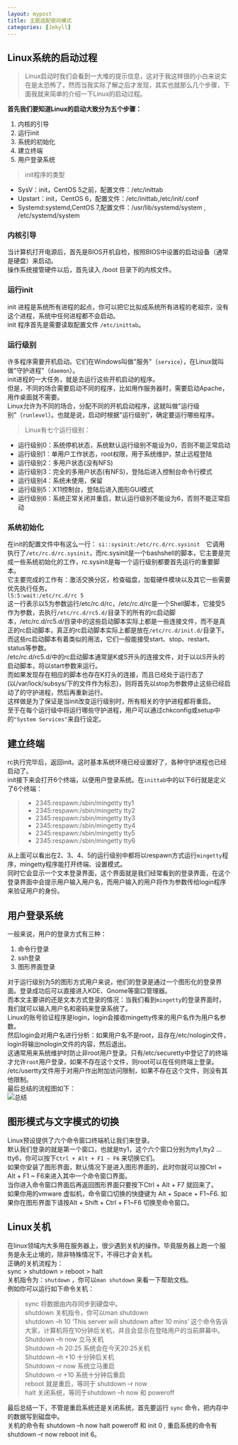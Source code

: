 ```yaml
---
layout: mypost
title: 主题适配夜间模式
categories: [Jekyll]
---
```


## Linux系统的启动过程

> Linux启动时我们会看到一大堆的提示信息，这对于我这样很的小白来说实在是太恐怖了，然而当我实际了解之后才发现，其实也就那么几个步骤，下面我就来简单的介绍一下Linux的启动过程。

**首先我们要知道Linux的启动大致分为五个步骤：**

1. 内核的引导
2. 运行init
3. 系统的初始化
4. 建立终端
5. 用户登录系统

> init程序的类型

* SysV：init，CentOS 5之前，配置文件：/etc/inittab
* Upstart：init，CentOS 6，配置文件：/etc/inittab,/etc/init/.conf
* Systemd:systemd,CentOS 7,配置文件：/usr/lib/systemd/system , /etc/systemd/system

### 内核引导

当计算机打开电源后，首先是BIOS开机自检，按照BIOS中设置的启动设备（通常是硬盘）来启动。  
操作系统接管硬件以后，首先读入 /boot 目录下的内核文件。

### 运行init

init 进程是系统所有进程的起点，你可以把它比拟成系统所有进程的老祖宗，没有这个进程，系统中任何进程都不会启动。  
init 程序首先是需要读取配置文件 `/etc/inittab`。

### 运行级别

许多程序需要开机启动。它们在Windows叫做"服务"（`service`），在Linux就叫做"守护进程"（`daemon`）。  
init进程的一大任务，就是去运行这些开机启动的程序。  
但是，不同的场合需要启动不同的程序，比如用作服务器时，需要启动Apache，用作桌面就不需要。  
Linux允许为不同的场合，分配不同的开机启动程序，这就叫做"运行级别"（`runlevel`）。也就是说，启动时根据"运行级别"，确定要运行哪些程序。

> Linux有七个运行级别：  

* 运行级别0：系统停机状态，系统默认运行级别不能设为0，否则不能正常启动  
* 运行级别1：单用户工作状态，root权限，用于系统维护，禁止远程登陆  
* 运行级别2：多用户状态(没有NFS)  
* 运行级别3：完全的多用户状态(有NFS)，登陆后进入控制台命令行模式  
* 运行级别4：系统未使用，保留  
* 运行级别5：X11控制台，登陆后进入图形GUI模式  
* 运行级别6：系统正常关闭并重启，默认运行级别不能设为6，否则不能正常启动  

### 系统初始化

在init的配置文件中有这么一行： `si::sysinit:/etc/rc.d/rc.sysinit`　它调用执行了`/etc/rc.d/rc.sysinit`，而rc.sysinit是一个bashshell的脚本，它主要是完成一些系统初始化的工作，rc.sysinit是每一个运行级别都要首先运行的重要脚本。  
它主要完成的工作有：激活交换分区，检查磁盘，加载硬件模块以及其它一些需要优先执行任务。  
``` l5:5:wait:/etc/rc.d/rc 5 ```  
这一行表示以5为参数运行/etc/rc.d/rc，/etc/rc.d/rc是一个Shell脚本，它接受5作为参数，去执行`/etc/rc.d/rc5.d/`目录下的所有的rc启动脚本，/etc/rc.d/rc5.d/目录中的这些启动脚本实际上都是一些连接文件，而不是真正的rc启动脚本，真正的rc启动脚本实际上都是放在`/etc/rc.d/init.d/`目录下。  
而这些rc启动脚本有着类似的用法，它们一般能接受start、stop、restart、status等参数。  
/etc/rc.d/rc5.d/中的rc启动脚本通常是K或S开头的连接文件，对于以以S开头的启动脚本，将以start参数来运行。  
而如果发现存在相应的脚本也存在K打头的连接，而且已经处于运行态了(以/var/lock/subsys/下的文件作为标志)，则将首先以stop为参数停止这些已经启动了的守护进程，然后再重新运行。  
这样做是为了保证是当init改变运行级别时，所有相关的守护进程都将重启。  
至于在每个运行级中将运行哪些守护进程，用户可以通过chkconfig或setup中的`"System Services"`来自行设定。  

## 建立终端

rc执行完毕后，返回init。这时基本系统环境已经设置好了，各种守护进程也已经启动了。  
init接下来会打开6个终端，以便用户登录系统。在`inittab`中的以下6行就是定义了6个终端：

> * 2345:respawn:/sbin/mingetty tty1  
> * 2345:respawn:/sbin/mingetty tty2  
> * 2345:respawn:/sbin/mingetty tty3  
> * 2345:respawn:/sbin/mingetty tty4  
> * 2345:respawn:/sbin/mingetty tty5  
> * 2345:respawn:/sbin/mingetty tty6

从上面可以看出在2、3、4、5的运行级别中都将以respawn方式运行`mingetty`程序，mingetty程序能打开终端、设置模式。  
同时它会显示一个文本登录界面，这个界面就是我们经常看到的登录界面，在这个登录界面中会提示用户输入用户名，而用户输入的用户将作为参数传给login程序来验证用户的身份。  

## 用户登录系统

一般来说，用户的登录方式有三种：

1. 命令行登录
2. ssh登录
3. 图形界面登录

对于运行级别为5的图形方式用户来说，他们的登录是通过一个图形化的登录界面。登录成功后可以直接进入KDE、Gnome等窗口管理器。  
而本文主要讲的还是文本方式登录的情况：当我们看到`mingetty`的登录界面时，我们就可以输入用户名和密码来登录系统了。  
Linux的账号验证程序是login，login会接收mingetty传来的用户名作为用户名参数。  
然后login会对用户名进行分析：如果用户名不是root，且存在/etc/nologin文件，login将输出nologin文件的内容，然后退出。  
这通常用来系统维护时防止非root用户登录。只有/etc/securetty中登记了的终端才允许`root`用户登录，如果不存在这个文件，则root可以在任何终端上登录。  
/etc/usertty文件用于对用户作出附加访问限制，如果不存在这个文件，则没有其他限制。  
最后总结的流程图如下：  
![总结](http://www.runoob.com/wp-content/uploads/2014/06/bg2013081707.png)

## 图形模式与文字模式的切换

Linux预设提供了六个命令窗口终端机让我们来登录。  
默认我们登录的就是第一个窗口，也就是tty1，这个六个窗口分别为tty1,tty2 … tty6，你可以按下`Ctrl + Alt + F1 ~ F6` 来切换它们。  
如果你安装了图形界面，默认情况下是进入图形界面的，此时你就可以按Ctrl + Alt + F1 ~ F6来进入其中一个命令窗口界面。  
当你进入命令窗口界面后再返回图形界面只要按下Ctrl + Alt + F7 就回来了。  
如果你用的vmware 虚拟机，命令窗口切换的快捷键为 Alt + Space + F1~F6. 如果你在图形界面下请按Alt + Shift + Ctrl + F1~F6 切换至命令窗口。  

## Linux关机

在linux领域内大多用在服务器上，很少遇到关机的操作。毕竟服务器上跑一个服务是永无止境的，除非特殊情况下，不得已才会关机。  
正确的关机流程为：  
sync > shutdown > reboot > halt  
关机指令为：`shutdown` ，你可以`man shutdown` 来看一下帮助文档。  
例如你可以运行如下命令关机：

> sync 将数据由内存同步到硬盘中。  
> shutdown 关机指令，你可以man shutdown  
> shutdown –h 10 ‘This server will shutdown after 10 mins’ 这个命令告诉大家，计算机将在10分钟后关机，并且会显示在登陆用户的当前屏幕中。  
> Shutdown –h now 立马关机  
> Shutdown –h 20:25 系统会在今天20:25关机  
> Shutdown –h +10 十分钟后关机  
> Shutdown –r now 系统立马重启  
> Shutdown –r +10 系统十分钟后重启  
> reboot 就是重启，等同于 shutdown –r now  
> halt 关闭系统，等同于shutdown –h now 和 poweroff  

最后总结一下，不管是重启系统还是关闭系统，首先要运行 `sync` 命令，把内存中的数据写到磁盘中。  
关机的命令有 shutdown –h now halt poweroff 和 init 0 , 重启系统的命令有 shutdown –r now reboot init 6。
